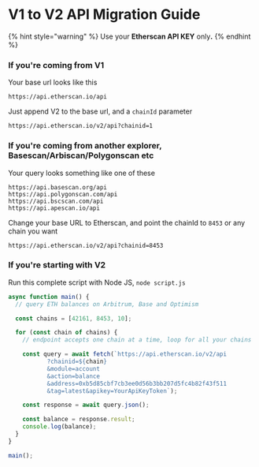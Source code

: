 # V1 to V2 API Migration Guide

{% hint style="warning" %}
Use your **Etherscan API KEY** onl&#x79;**.**
{% endhint %}

### If you're coming from V1

Your base url looks like this

```
https://api.etherscan.io/api
```

Just append V2 to the base url, and a `chainId` parameter

```
https://api.etherscan.io/v2/api?chainid=1
```

### If you're coming from another explorer, Basescan/Arbiscan/Polygonscan etc

Your query looks something like one of these

```
https://api.basescan.org/api
https://api.polygonscan.com/api
https://api.bscscan.com/api
https://api.apescan.io/api
```

Change your base URL to Etherscan, and point the chainId to `8453` or any chain you want

```
https://api.etherscan.io/v2/api?chainid=8453
```

### If you're starting with V2

Run this complete script with Node JS, `node script.js`

```javascript
async function main() {
  // query ETH balances on Arbitrum, Base and Optimism

  const chains = [42161, 8453, 10];

  for (const chain of chains) {
    // endpoint accepts one chain at a time, loop for all your chains

    const query = await fetch(`https://api.etherscan.io/v2/api
           ?chainid=${chain}
           &module=account
           &action=balance
           &address=0xb5d85cbf7cb3ee0d56b3bb207d5fc4b82f43f511
           &tag=latest&apikey=YourApiKeyToken`);

    const response = await query.json();

    const balance = response.result;
    console.log(balance);
  }
}

main();
```
